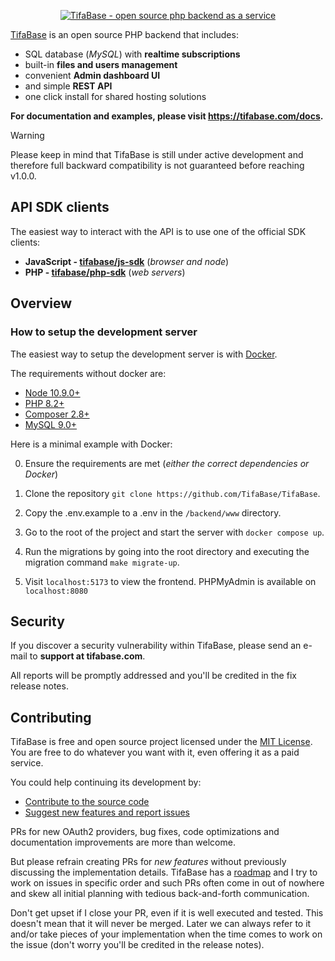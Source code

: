 <p align="center">
    <a href="https://pocketbase.io" target="_blank" rel="noopener">
        <img src="" alt="TifaBase - open source php backend as a service" />
    </a>
</p>

<p align="center">

</p>

[TifaBase](https://tifabase.com) is an open source PHP backend that includes:

- SQL database (_MySQL_) with **realtime subscriptions**
- built-in **files and users management**
- convenient **Admin dashboard UI**
- and simple **REST API**
- one click install for shared hosting solutions

**For documentation and examples, please visit https://tifabase.com/docs.**

> [!WARNING]
> Please keep in mind that TifaBase is still under active development
> and therefore full backward compatibility is not guaranteed before reaching v1.0.0.

## API SDK clients

The easiest way to interact with the API is to use one of the official SDK clients:

- **JavaScript - [tifabase/js-sdk](https://github.com/tifabase/js-sdk)** (_browser and node_)
- **PHP - [tifabase/php-sdk](https://github.com/tifabase/dart-sdk)** (_web servers_)

## Overview

### How to setup the development server

The easiest way to setup the development server is with [Docker](https://www.docker.com/).

The requirements without docker are:
- [Node 10.9.0+](https://nodejs.org/en)
- [PHP 8.2+](https://www.php.net/)
- [Composer 2.8+](https://getcomposer.org/)
- [MySQL 9.0+](https://www.mysql.com/)

Here is a minimal example with Docker:

0. Ensure the requirements are met (_either the correct dependencies or Docker_)

1. Clone the repository `git clone https://github.com/TifaBase/TifaBase`.

2. Copy the .env.example to a .env in the `/backend/www` directory.

3. Go to the root of the project and start the server with `docker compose up`.

4. Run the migrations by going into the root directory and executing the migration command `make migrate-up`.

5. Visit `localhost:5173` to view the frontend. PHPMyAdmin is available on `localhost:8080`

## Security

If you discover a security vulnerability within TifaBase, please send an e-mail to **support at tifabase.com**.

All reports will be promptly addressed and you'll be credited in the fix release notes.

## Contributing

TifaBase is free and open source project licensed under the [MIT License](LICENSE.md).
You are free to do whatever you want with it, even offering it as a paid service.

You could help continuing its development by:

- [Contribute to the source code](CONTRIBUTING.md)
- [Suggest new features and report issues](https://github.com/TifaBase/TifaBase/issues)

PRs for new OAuth2 providers, bug fixes, code optimizations and documentation improvements are more than welcome.

But please refrain creating PRs for _new features_ without previously discussing the implementation details.
TifaBase has a [roadmap](https://github.com/orgs/tifabase/projects/2) and I try to work on issues in specific order and such PRs often come in out of nowhere and skew all initial planning with tedious back-and-forth communication.

Don't get upset if I close your PR, even if it is well executed and tested. This doesn't mean that it will never be merged.
Later we can always refer to it and/or take pieces of your implementation when the time comes to work on the issue (don't worry you'll be credited in the release notes).
